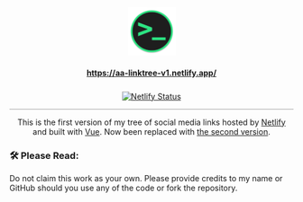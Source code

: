 <div align="center">
    <img height="85" src="public/favicon.png" alt="favicon" draggable="false">
</div>

<h4 align="center">
    <a href="https://aa-linktree-v1.netlify.app/" target="_blank">https://aa-linktree-v1.netlify.app/</a>
</h4>

<p align="center" style="margin-top: 25px">
  <a href="https://app.netlify.com/sites/aa-linktree-v1/deploys" target="_blank">
    <img
      src="https://api.netlify.com/api/v1/badges/100883e8-6126-4925-8d30-93f15270d5e6/deploy-status" 
      alt="Netlify Status"
      draggable="false"
    />
  </a>
</p>

<hr style="opacity: .4;">

<p align="center">
  This is the first version of my tree of social media links hosted by <a href='https://netlify.com/' target="_blank">Netlify</a> and built with <a href='https://vuejs.org/' target="_blank">Vue</a>. Now been replaced with <a href="https://github.com/GhostDaGhost/linktree-v2" target="_blank">the second version</a>.
</p>

### 🛠️ Please Read:
Do not claim this work as your own. Please provide credits to my name or GitHub should you use any of the code or fork the repository.
